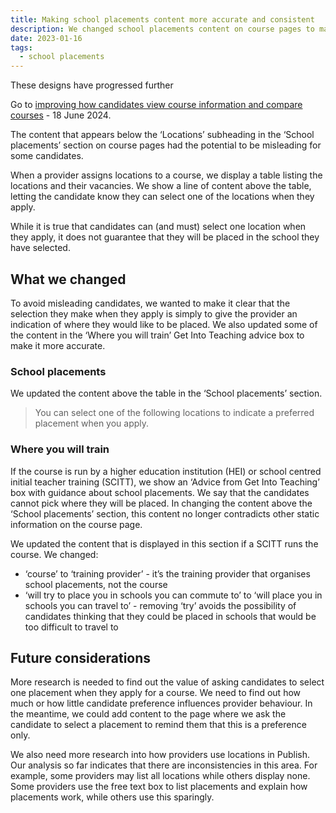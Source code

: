 ```yaml
---
title: Making school placements content more accurate and consistent
description: We changed school placements content on course pages to make it accurately reflect the candidates’ experience
date: 2023-01-16
tags:
  - school placements
---
```


<div class="govuk-inset-text">
  <p class="govuk-heading-s">
    These designs have progressed further
  </p>
  Go to <a href="/find-teacher-training/improving-course-pages/?">improving how candidates view course information and compare courses</a> - 18 June 2024.
</div>

The content that appears below the ‘Locations’ subheading in the ‘School placements’ section on course pages had the potential to be misleading for some candidates.

When a provider assigns locations to a course, we display a table listing the locations and their vacancies. We show a line of content above the table, letting the candidate know they can select one of the locations when they apply.

While it is true that candidates can (and must) select one location when they apply, it does not guarantee that they will be placed in the school they have selected.

## What we changed

To avoid misleading candidates, we wanted to make it clear that the selection they make when they apply is simply to give the provider an indication of where they would like to be placed. We also updated some of the content in the ‘Where you will train’ Get Into Teaching advice box to make it more accurate.

### School placements

We updated the content above the table in the ‘School placements’ section.

> You can select one of the following locations to indicate a preferred placement when you apply.

### Where you will train

If the course is run by a higher education institution (HEI) or school centred initial teacher training (SCITT), we show an ‘Advice from Get Into Teaching’ box with guidance about school placements. We say that the candidates cannot pick where they will be placed. In changing the content above the ‘School placements’ section, this content no longer contradicts other static information on the course page.

We updated the content that is displayed in this section if a SCITT runs the course. We changed:

- ‘course’ to ‘training provider’ - it’s the training provider that organises school placements, not the course
- ‘will try to place you in schools you can commute to’ to ‘will place you in schools you can travel to’ - removing ‘try’ avoids the possibility of candidates thinking that they could be placed in schools that would be too difficult to travel to

## Future considerations

More research is needed to find out the value of asking candidates to select one placement when they apply for a course. We need to find out how much or how little candidate preference influences provider behaviour. In the meantime, we could add content to the page where we ask the candidate to select a placement to remind them that this is a preference only.

We also need more research into how providers use locations in Publish. Our analysis so far indicates that there are inconsistencies in this area. For example, some providers may list all locations while others display none. Some providers use the free text box to list placements and explain how placements work, while others use this sparingly.
